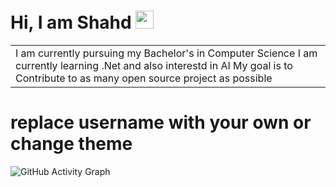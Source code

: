 # Hi, I am Shahd <img src="https://github.com/TheDudeThatCode/TheDudeThatCode/blob/master/Assets/Hi.gif" width="29px">

<table>
 <tr>
  <td valign="crnter">
   I am currently pursuing my Bachelor's in Computer Science
   I am currently learning .Net and also interestd in AI
   My goal is to Contribute to as many open source project as possible 
  </td>  
 </tr>
</table>

 # replace username with your own or change theme
![GitHub Activity Graph](https://cdn.hackernoon.com/images/cl-0-trqiv-904-gq-0-as-63-xgab-2-dm.jpg)
<!--
**Little-grow/Little-grow** is a ✨ _special_ ✨ repository because its `README.md` (this file) appears on your GitHub profile.

Here are some ideas to get you started:

- 🔭 I’m currently working on ...
- 🌱 I’m currently learning ...
- 👯 I’m looking to collaborate on ...
- 🤔 I’m looking for help with ...
- 💬 Ask me about ...
- 📫 How to reach me: ...
- 😄 Pronouns: ...
- ⚡ Fun fact: ...
-->
